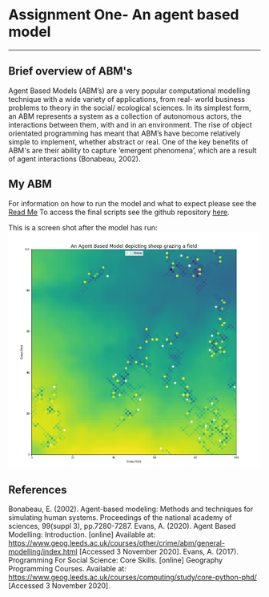 # Assignment One- An agent based model
---
## Brief overview of ABM's
Agent Based Models (ABM’s) are a very popular computational modelling technique with a wide variety of applications, from real- world business problems to theory in the social/ ecological sciences. In its simplest form, an ABM represents a system as a collection of autonomous actors, the interactions between them, with and in an environment. The rise of object orientated programming has meant that ABM’s have become relatively simple to implement, whether abstract or real. One of the key benefits of ABM's are their ability to capture ‘emergent phenomena’, which are a result of agent interactions (Bonabeau, 2002). 

## My ABM
For information on how to run the model and what to expect please see the [Read Me](https://github.com/gladyskenyon/Agent-Based-Model/blob/main/README.md)
To access the  final scripts see the github repository [here](https://github.com/gladyskenyon/Agent-Based-Model). 

This is a screen shot after the model has run:
![](https://github.com/gladyskenyon/Agent-Based-Model/blob/main/Capture.PNG?raw=true)

## References
Bonabeau, E. (2002). Agent-based modeling: Methods and techniques for simulating human systems. Proceedings of the national academy of sciences, 99(suppl 3), pp.7280-7287. 
Evans, A. (2020). Agent Based Modelling: Introduction. [online] Available at: <https://www.geog.leeds.ac.uk/courses/other/crime/abm/general-modelling/index.html> [Accessed 3 November 2020].
Evans, A. (2017). Programming For Social Science: Core Skills. [online] Geography Programming Courses. Available at: <https://www.geog.leeds.ac.uk/courses/computing/study/core-python-phd/> [Accessed 3 November 2020].

